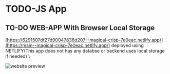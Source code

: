 # TODO-JS App
## TO-DO WEB-APP With Browser Local Storage
[https://6291507df27d90047836d207--magical-crisp-7e0eac.netlify.app/](https://main--magical-crisp-7e0eac.netlify.app/)
deployed using NETLIFY(This app does not has any databse or backend uses local storage if needed) \

![website preview](https://i.ibb.co/ynYfFS8/Screenshot-6.png)

